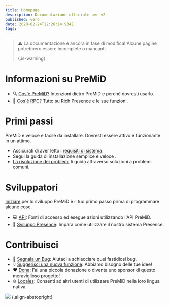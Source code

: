 ```yaml
---
title: Homepage
description: Documentazione ufficiale per v2
published: vero
date: 2020-02-24T12:26:14.934Z
tags:
---
```


> :warning: La documentazione è ancora in fase di modifica! Alcune pagine potrebbero essere incomplete o mancanti. 
> 
> {.is-warning}

# Informazioni su PreMiD
- :mag: [Cos'è PreMiD?](/about) Intenzioni dietro PreMiD e perché dovresti usarlo.
- :link: [Cos'è RPC?](https://discordapp.com/rich-presence) Tutto su Rich Presence e le sue funzioni.

# Primi passi

PreMiD è veloce e facile da installare. Dovresti essere attivo e funzionante in un attimo.

- Assicurati di aver letto i [requisiti di sistema](/install/requirements).
- Segui la guida di installazione semplice e veloce [](/install).
- [La risoluzione dei problemi](/troubleshooting) ti guida attraverso soluzioni a problemi comuni.

# Sviluppatori

[Iniziare](/dev) per lo sviluppo PreMiD è il tuo primo passo prima di programmare alcune cose.

- :computer: [API](/dev/api): Fonti di accesso ed esegue azioni utilizzando l'API PreMiD.
- :wrench: [Sviluppo Presence](/dev/presence): Impara come utilizzare il nostro sistema Presence.

# Contribuisci
- :bug: [Segnala un Bug](https://github.com/PreMiD): Aiutaci a schiacciare quei fastidiosi bug.
- :bulb: [Suggerisci una nuova funzione](https://discord.gg/WvfVZ8T): Abbiamo bisogno delle tue idee!
- :heart: [Dona](https://www.patreon.com/Timeraa): Fai una piccola donazione o diventa uno sponsor di questo meraviglioso progetto!
- :globe_with_meridians: [Locales](https://translate.premid.app): Consenti ad altri utenti di utilizzare PreMiD nella loro lingua nativa.

![](https://beta.premid.app/img/logo.2b414dc2.gif) {.align-abstopright}